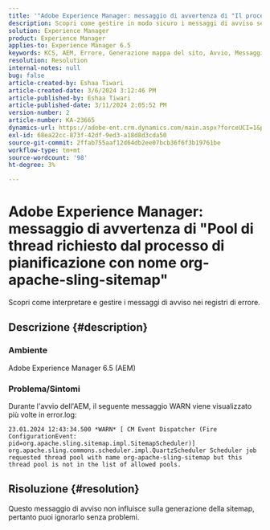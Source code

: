 ```yaml
---
title: '"Adobe Experience Manager: messaggio di avvertenza di "Il processo di pianificazione ha richiesto un pool di thread denominato org-apache-sling-sitemap""'
description: Scopri come gestire in modo sicuro i messaggi di avviso senza impatto durante l’avvio dell’AEM.
solution: Experience Manager
product: Experience Manager
applies-to: Experience Manager 6.5
keywords: KCS, AEM, Errore, Generazione mappa del sito, Avvio, Messaggio di avviso, Error.log, Pool di thread
resolution: Resolution
internal-notes: null
bug: false
article-created-by: Eshaa Tiwari
article-created-date: 3/6/2024 3:12:46 PM
article-published-by: Eshaa Tiwari
article-published-date: 3/11/2024 2:05:52 PM
version-number: 2
article-number: KA-23665
dynamics-url: https://adobe-ent.crm.dynamics.com/main.aspx?forceUCI=1&pagetype=entityrecord&etn=knowledgearticle&id=ce4145f6-cbdb-ee11-904d-6045bd006b4b
exl-id: 68ea22cc-873f-42df-9ed3-a18d8d3cda50
source-git-commit: 2ffab755aaf12d64db2ee07bcb36f6f3b19761be
workflow-type: tm+mt
source-wordcount: '98'
ht-degree: 3%

---
```


# Adobe Experience Manager: messaggio di avvertenza di &quot;Pool di thread richiesto dal processo di pianificazione con nome org-apache-sling-sitemap&quot;


Scopri come interpretare e gestire i messaggi di avviso nei registri di errore.

## Descrizione {#description}


### <b>Ambiente</b>

Adobe Experience Manager 6.5 (AEM)

### Problema/Sintomi

Durante l&#39;avvio dell&#39;AEM, il seguente messaggio WARN viene visualizzato più volte in error.log:


```
23.01.2024 12:43:34.500 *WARN* [ CM Event Dispatcher (Fire ConfigurationEvent: pid=org.apache.sling.sitemap.impl.SitemapScheduler)]  org.apache.sling.commons.scheduler.impl.QuartzScheduler Scheduler job requested thread pool with name org-apache-sling-sitemap but this thread pool is not in the list of allowed pools.
```





## Risoluzione {#resolution}


Questo messaggio di avviso non influisce sulla generazione della sitemap, pertanto puoi ignorarlo senza problemi.
